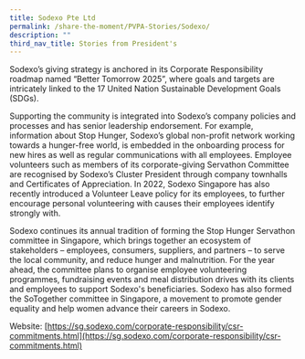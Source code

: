 ```yaml
---
title: Sodexo Pte Ltd
permalink: /share-the-moment/PVPA-Stories/Sodexo/
description: ""
third_nav_title: Stories from President's
---
```


Sodexo’s giving strategy is anchored in its Corporate Responsibility roadmap named “Better Tomorrow 2025”, where goals and targets are intricately linked to the 17 United Nation Sustainable Development Goals (SDGs).

Supporting the community is integrated into Sodexo’s company policies and processes and has senior leadership endorsement. For example, information about Stop Hunger, Sodexo’s global non-profit network working towards a hunger-free world, is embedded in the onboarding process for new hires as well as regular communications with all employees. Employee volunteers such as members of its corporate-giving Servathon Committee are recognised by Sodexo’s Cluster President through company townhalls and Certificates of Appreciation. In 2022, Sodexo Singapore has also recently introduced ​a Volunteer Leave policy for its employees, to further encourage personal volunteering with causes their employees identify strongly with.

Sodexo continues its annual tradition of forming the Stop Hunger Servathon committee in Singapore, which brings together an ecosystem of stakeholders – employees, consumers, suppliers, and partners – to serve the local community, and reduce hunger and malnutrition. For the year ahead, the committee plans to organise employee volunteering programmes, fundraising events and meal distribution drives with its clients and employees to support Sodexo's beneficiaries. Sodexo has also formed the SoTogether committee in Singapore, a movement to promote gender equality and help women advance their careers in Sodexo.

Website: [https://sg.sodexo.com/corporate-responsibility/csr-commitments.html](https://sg.sodexo.com/corporate-responsibility/csr-commitments.html)
